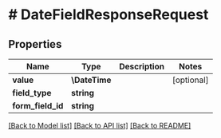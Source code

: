 # # DateFieldResponseRequest

## Properties

Name | Type | Description | Notes
------------ | ------------- | ------------- | -------------
**value** | **\DateTime** |  | [optional]
**field_type** | **string** |  |
**form_field_id** | **string** |  |

[[Back to Model list]](../../README.md#models) [[Back to API list]](../../README.md#endpoints) [[Back to README]](../../README.md)
